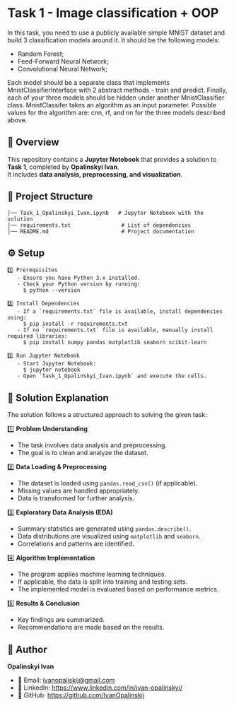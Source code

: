 # Task 1 - Image classification + OOP
In this task, you need to use a publicly available simple MNIST dataset and build 3 classification models around it. It should be the following models:
 - Random Forest;
 - Feed-Forward Neural Network;
 - Convolutional Neural Network;

Each model should be a separate class that implements MnistClassifierInterface with 2 abstract methods - train and predict. Finally, each of your three models should be hidden under another MnistClassifier class. MnistClassifer takes an algorithm as an input parameter.
Possible values for the algorithm are: cnn, rf, and nn for the three models described above.


## 📌 Overview
This repository contains a **Jupyter Notebook** that provides a solution to **Task 1**, completed by **Opalinskyi Ivan**.  
It includes **data analysis, preprocessing, and visualization**.

## 📂 Project Structure
```plaintext
│── Task_1_Opalinskyi_Ivan.ipynb   # Jupyter Notebook with the solution
│── requirements.txt                # List of dependencies
│── README.md                       # Project documentation
```
## ⚙️ Setup
```plaintext
1️⃣ Prerequisites
   - Ensure you have Python 3.x installed.
   - Check your Python version by running:
     $ python --version

2️⃣ Install Dependencies
   - If a `requirements.txt` file is available, install dependencies using:
     $ pip install -r requirements.txt
   - If no `requirements.txt` file is available, manually install required libraries:
     $ pip install numpy pandas matplotlib seaborn scikit-learn

3️⃣ Run Jupyter Notebook
   - Start Jupyter Notebook:
     $ jupyter notebook
   - Open `Task_1_Opalinskyi_Ivan.ipynb` and execute the cells.

```

## 📝 Solution Explanation

The solution follows a structured approach to solving the given task:

1️⃣ **Problem Understanding**  
   - The task involves data analysis and preprocessing.  
   - The goal is to clean and analyze the dataset.  

2️⃣ **Data Loading & Preprocessing**  
   - The dataset is loaded using `pandas.read_csv()` (if applicable).  
   - Missing values are handled appropriately.  
   - Data is transformed for further analysis.  

3️⃣ **Exploratory Data Analysis (EDA)**  
   - Summary statistics are generated using `pandas.describe()`.  
   - Data distributions are visualized using `matplotlib` and `seaborn`.  
   - Correlations and patterns are identified.  

4️⃣ **Algorithm Implementation**  
   - The program applies machine learning techniques.  
   - If applicable, the data is split into training and testing sets.  
   - The implemented model is evaluated based on performance metrics.  

5️⃣ **Results & Conclusion**  
   - Key findings are summarized.  
   - Recommendations are made based on the results.

## 👤 Author

**Opalinskyi Ivan**  
 - 📧 Email: ivanopaliskij@gmail.com
 - 💼 LinkedIn: https://www.linkedin.com/in/ivan-opalinskyi/
 - 📌 GitHub: https://github.com/IvanOpalinskij
